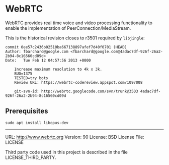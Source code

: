 # WebRTC

WebRTC provides real time voice and video processing functionality to enable the implementation of PeerConnection/MediaStream.

This is the historical revision closes to r3501 required by `libjingle`:

```
commit 0ee57c2436b02510ba667138897afef7d40f0701 (HEAD)
Author: fbarchard@google.com <fbarchard@google.com@4adac7df-926f-26a2-2b94-8c16560cd09d>
Date:   Tue Feb 12 04:57:56 2013 +0000

    Increase maximum resolution to 4k x 3k.
    BUG=1375
    TESTED=try bots
    Review URL: https://webrtc-codereview.appspot.com/1097008
    
    git-svn-id: http://webrtc.googlecode.com/svn/trunk@3503 4adac7df-926f-26a2-2b94-8c16560cd09d
```

## Prerequisites

```
sudo apt install libopus-dev
```

---

URL: http://www.webrtc.org
Version: 90
License: BSD
License File: LICENSE

Third party code used in this project is described 
in the file LICENSE_THIRD_PARTY.
